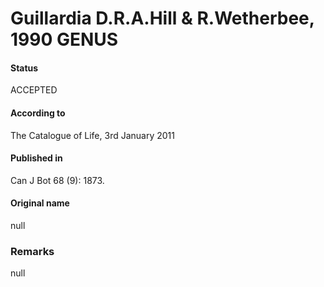 Guillardia D.R.A.Hill & R.Wetherbee, 1990 GENUS
=======

#### Status
ACCEPTED

#### According to
The Catalogue of Life, 3rd January 2011

#### Published in
Can J Bot 68 (9): 1873.

#### Original name
null

### Remarks
null